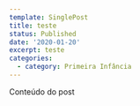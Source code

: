 ```yaml
---
template: SinglePost
title: teste
status: Published
date: '2020-01-20'
excerpt: teste
categories:
  - category: Primeira Infância
---
```

Conteúdo do post
